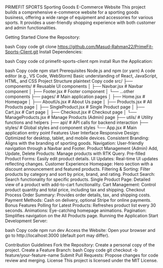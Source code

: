 PRIMEFIT SPORTS
Sporting Goods E-Commerce Website
This project builds a comprehensive e-commerce website for a sporting goods business, offering a wide range of equipment and accessories for various sports. It provides a user-friendly shopping experience with both customer and admin functionalities.

Getting Started
Clone the Repository:

bash
Copy code
git clone https://github.com/Masud-Rahman22/PrimeFit-Sports-Client.git
Install Dependencies:

bash
Copy code
cd primefit-sports-client
npm install
Run the Application:

bash
Copy code
npm start
Prerequisites
Node.js and npm (or yarn)
A code editor (e.g., VS Code, WebStorm)
Basic understanding of React, JavaScript, HTML, and CSS
Project Structure
plaintext
Copy code
src/
├── components/         # Reusable UI components
│   ├── Navbar.jsx      # Navbar component
│   ├── Footer.jsx      # Footer component
│   └── ...other components
├── pages/              # Main application pages
│   ├── Home.jsx        # Homepage
│   ├── AboutUs.jsx     # About Us page
│   ├── Products.jsx    # All Products page
│   ├── SingleProduct.jsx # Single Product page
│   ├── Cart.jsx        # Cart page
│   ├── Checkout.jsx    # Checkout page
│   └── ManageProducts.jsx # Manage Products (Admin) page
├── utils/              # Utility functions and helpers
├── api/                # API calls for backend interaction
├── styles/             # Global styles and component styles
└── App.jsx             # Main application entry point
Features
User Interface
Responsive Design: Optimized for desktop, tablet, and mobile devices.
Consistent Branding: Aligns with the branding of sporting goods.
Navigation: User-friendly navigation through a Navbar and Footer.
Product Management (Admin)
Add, Update, Delete Products: Manage products with RTK Query.
Pre-filled Product Forms: Easily edit product details.
UI Updates: Real-time UI updates reflecting changes.
Customer Experience
Homepage: Hero section with a discount announcement and featured products.
Filtering & Sorting: Filter products by category and sort by price, brand, and rating.
Product Search: Search functionality for specific products.
Single Product Page: Detailed view of a product with add-to-cart functionality.
Cart Management: Control product quantity and total price, including tax and shipping.
Checkout Process
Order Summary: Provides order details, tax, and shipping costs.
Payment Methods: Cash on delivery, optional Stripe for online payments.
Bonus Features
Polling for Latest Products: Refreshes product list every 30 seconds.
Animations: Eye-catching homepage animations.
Pagination: Simplifies navigation on the All Products page.
Running the Application
Start Development Server:

bash
Copy code
npm run dev
Access the Website:
Open your browser and go to http://localhost:3000 (default port may differ).

Contribution Guidelines
Fork the Repository: Create a personal copy of the project.
Create a Feature Branch:
bash
Copy code
git checkout -b feature/your-feature-name
Submit Pull Requests: Propose changes for code review and merging.
License
This project is licensed under the MIT License.


